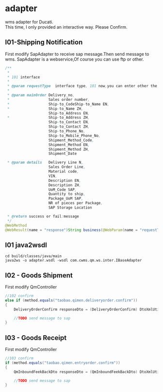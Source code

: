# adapter
wms adapter for Ducati.<br>
This time, I only provided an interactive way.
Please Confirm.

## I01-Shipping Notification
First modify SapAdapter to receive sap message.Then send message to wms.
SapAdapter is a webservice,Of course you can use ftp or other.

``` java
/**
 *
 * 101 interface
 *
 * @param requestType  interface type, 101 now,you can enter other the future.
 *
 * @param mainOrder Delivery_no,
 *                  Sales order number,
 *                  Ship-to_CodeShip-to_Name EN,
 *                  Ship-to_Name ZH,
                    Ship-to_Address EN,
 *                  Ship-to_Address ZH,
                    Ship-to_Contact EN,
                    Ship-to_Contact ZH,
                    Ship-to_Phone_No,
                    Ship-to_Mobile_Phone_No,
                    Shipment_Method_Code,
                    Shipment_Method EN,
                    Shipment_Method ZH,
                    Shipment_Date

 * @param details   Delivery Line N,
                    Sales Order Line,
                    Material code,
                    VIN,
                    Description EN,
                    Description ZH,
                    UoM_Code SAP,
                    Quantity to ship,
                    Package_UoM SAP,
                    NR of pieces per Package,
                    SAP Storage Location

 * @return success or fail:message
 */
@WebMethod
@WebResult(name = "response")String business(@WebParam(name = "requestType")String requestType,@WebParam(name = "mainOrder")String mainOrder,@WebParam(name = "details")String[] details);
```

## I01 java2wsdl
``` shell
cd build/classes/java/main
java2ws -o adapter.wsdl -wsdl com.cwms.qm.ws.inter.IBaseAdapter
```


## I02 - Goods Shipment
First modify QmController
``` java
//102 confirm
else if (method.equals("taobao.qimen.deliveryorder.confirm"))
{
    DeliveryOrderConfirm responseDto = (DeliveryOrderConfirm) DtoXmlUtils.xmlToDto(requestData, DeliveryOrderConfirm.class);

    //TODO send message to sap
}
```


## I03 - Goods Receipt
First modify QmController
``` java
//103 confirm
if (method.equals("taobao.qimen.entryorder.confirm"))
{
    QmInboundFeekBackDto responseDto = (QmInboundFeekBackDto) DtoXmlUtils.xmlToDto(requestData, QmInboundFeekBackDto.class);

    //TODO send message to sap
}
```


